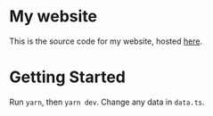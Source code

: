 # My website
This is the source code for my website, hosted [here](https://devksingh.com).

# Getting Started
Run `yarn`, then `yarn dev`. Change any data in `data.ts`.